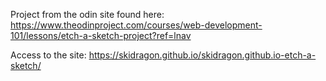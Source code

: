 Project from the odin site found here: https://www.theodinproject.com/courses/web-development-101/lessons/etch-a-sketch-project?ref=lnav

Access to the site: https://skidragon.github.io/skidragon.github.io-etch-a-sketch/
